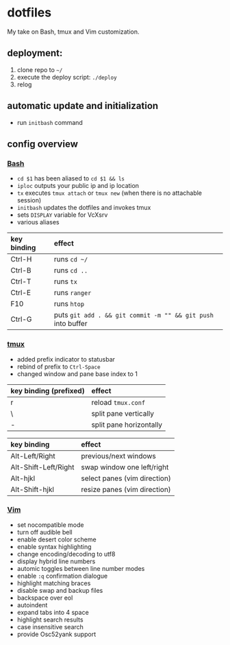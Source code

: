 # dotfiles
My take on Bash, tmux and Vim customization.

## deployment:

1. clone repo to `~/`
2. execute the deploy script: `./deploy`
3. relog
  
## automatic update and initialization

* run `initbash` command
  
## config overview
### [Bash](https://en.wikipedia.org/wiki/Bash_(Unix_shell))
* `cd $1` has been aliased to `cd $1 && ls`
* `iploc` outputs your public ip and ip location
* `tx` executes `tmux attach` or `tmux new` (when there is no attachable session)
* `initbash` updates the dotfiles and invokes tmux
* sets `DISPLAY` variable for VcXsrv
* various aliases

| key binding | effect        |
| :-----------|:--------------|
| Ctrl-H      | runs `cd ~/`  |
| Ctrl-B      | runs `cd ..`  |
| Ctrl-T      | runs `tx`     |
| Ctrl-E      | runs `ranger` |
| F10         | runs `htop`   |
| Ctrl-G      | puts `git add . && git commit -m "" && git push` into buffer |

### [tmux](https://en.wikipedia.org/wiki/Tmux)
* added prefix indicator to statusbar
* rebind of prefix to `Ctrl-Space`
* changed window and pane base index to 1

| key binding (prefixed) | effect                  |
| :----------------------|:------------------------|
| r                      | reload `tmux.conf`      |
| \                      | split pane vertically   |
| -                      | split pane horizontally |

| key binding         | effect                       |
| :-------------------|:-----------------------------|
| Alt-Left/Right      | previous/next windows        |
| Alt-Shift-Left/Right| swap window one left/right   |
| Alt-hjkl            | select panes (vim direction) |
| Alt-Shift-hjkl      | resize panes (vim direction) |

### [Vim](https://en.wikipedia.org/wiki/Vim_(text_editor))
* set nocompatible mode
* turn off audible bell
* enable desert color scheme
* enable syntax highlighting
* change encoding/decoding to utf8
* display hybrid line numbers
* automic toggles between line number modes
* enable `:q` confirmation dialogue
* highlight matching braces
* disable swap and backup files
* backspace over eol
* autoindent
* expand tabs into 4 space
* highlight search results
* case insensitive search
* provide Osc52yank support
